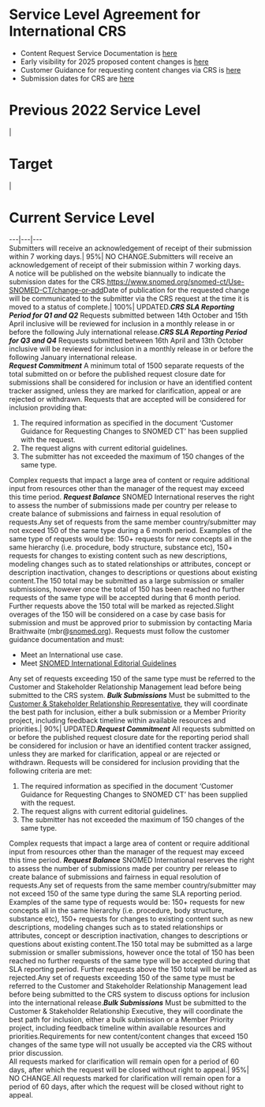 # Service Level Agreement for International CRS

  * Content Request Service Documentation is [here](https://confluence.ihtsdotools.org/display/SCTCR/SNOMED+CT+Content+Request+Service)
  * Early visibility for 2025 proposed content changes is [here](https://confluence.ihtsdotools.org/display/RMT/2025+Early+Visibility+Release+Notifications)
  * Customer Guidance for requesting content changes via CRS is [here](https://www.snomed.org/snomed-ct/Use-SNOMED-CT/change-or-add)
  * Submission dates for CRS are [here](https://www.snomed.org/snomed-ct/Use-SNOMED-CT/change-or-add)

# **Previous 2022 Service Level**

| 

# **Target**

| 

# **Current Service Level**  
  
---|---|---  
Submitters will receive an acknowledgement of receipt of their submission within 7 working days.| 95%| NO CHANGE.Submitters will receive an acknowledgement of receipt of their submission within 7 working days.  
A notice will be published on the website biannually to indicate the submission dates for the CRS.<https://www.snomed.org/snomed-ct/Use-SNOMED-CT/change-or-add>Date of publication for the requested change will be communicated to the submitter via the CRS request at the time it is moved to a status of complete.| 100%| UPDATED._**CRS SLA Reporting Period for Q1 and Q2**_ Requests submitted between 14th October and 15th April inclusive will be reviewed for inclusion in a monthly release in or before the following July international release._**CRS SLA Reporting Period for Q3 and Q4**_ Requests submitted between 16th April and 13th October inclusive will be reviewed for inclusion in a monthly release in or before the following January international release.  
_**Request Commitment**_ A minimum total of 1500 separate requests of the total submitted on or before the published request closure date for submissions shall be considered for inclusion or have an identified content tracker assigned, unless they are marked for clarification, appeal or are rejected or withdrawn. Requests that are accepted will be considered for inclusion providing that:

  1. The required information as specified in the document ‘Customer Guidance for Requesting Changes to SNOMED CT’ has been supplied with the request.
  2. The request aligns with current editorial guidelines. 
  3. The submitter has not exceeded the maximum of 150 changes of the same type.

Complex requests that impact a large area of content or require additional input from resources other than the manager of the request may exceed this time period.  _**Request Balance**_ SNOMED International reserves the right to assess the number of submissions made per country per release to create balance of submissions and fairness in equal resolution of requests.Any set of requests from the same member country/submitter may not exceed 150 of the same type during a 6 month period. Examples of the same type of requests would be: 150+ requests for new concepts all in the same hierarchy (i.e. procedure, body structure, substance etc), 150+ requests for changes to existing content such as new descriptions, modeling changes such as to stated relationships or attributes, concept or description inactivation, changes to descriptions or questions about existing content.The 150 total may be submitted as a large submission or smaller submissions, however once the total of 150 has been reached no further requests of the same type will be accepted during that 6 month period. Further requests above the 150 total will be marked as rejected.Slight overages of the 150 will be considered on a case by case basis for submission and must be approved prior to submission by contacting Maria Braithwaite (mbr@[snomed.org](http://snomed.org/)). Requests must follow the customer guidance documentation and must:

  * Meet an International use case. 
  * Meet [SNOMED International Editorial Guidelines](https://confluence.ihtsdotools.org/display/DOCEG)

Any set of requests exceeding 150 of the same type must be referred to the Customer and Stakeholder Relationship Management lead before being submitted to the CRS system.  _**Bulk Submissions**_ Must be submitted to the [Customer & Stakeholder Relationship Representative](https://www.snomed.org/help-center/help-center), they will coordinate the best path for inclusion, either a bulk submission or a Member Priority project, including feedback timeline within available resources and priorities.| 90%| UPDATED._**Request Commitment**_ All requests submitted on or before the published request closure date for the reporting period shall be considered for inclusion or have an identified content tracker assigned, unless they are marked for clarification, appeal or are rejected or withdrawn. Requests will be considered for inclusion providing that the following criteria are met:

  1. The required information as specified in the document ‘Customer Guidance for Requesting Changes to SNOMED CT’ has been supplied with the request.
  2. The request aligns with current editorial guidelines. 
  3. The submitter has not exceeded the maximum of 150 changes of the same type.

Complex requests that impact a large area of content or require additional input from resources other than the manager of the request may exceed this time period.  _**Request Balance**_ SNOMED International reserves the right to assess the number of submissions made per country per release to create balance of submissions and fairness in equal resolution of requests.Any set of requests from the same member country/submitter may not exceed 150 of the same type during the same SLA reporting period. Examples of the same type of requests would be: 150+ requests for new concepts all in the same hierarchy (i.e. procedure, body structure, substance etc), 150+ requests for changes to existing content such as new descriptions, modeling changes such as to stated relationships or attributes, concept or description inactivation, changes to descriptions or questions about existing content.The 150 total may be submitted as a large submission or smaller submissions, however once the total of 150 has been reached no further requests of the same type will be accepted during that SLA reporting period. Further requests above the 150 total will be marked as rejected.Any set of requests exceeding 150 of the same type must be referred to the Customer and Stakeholder Relationship Management lead before being submitted to the CRS system to discuss options for inclusion into the international release._**Bulk Submissions**_ Must be submitted to the Customer & Stakeholder Relationship Executive, they will coordinate the best path for inclusion, either a bulk submission or a Member Priority project, including feedback timeline within available resources and priorities.Requirements for new content/content changes that exceed 150 changes of the same type will not usually be accepted via the CRS without prior discussion.  
All requests marked for clarification will remain open for a period of 60 days, after which the request will be closed without right to appeal.| 95%| NO CHANGE.All requests marked for clarification will remain open for a period of 60 days, after which the request will be closed without right to appeal.
